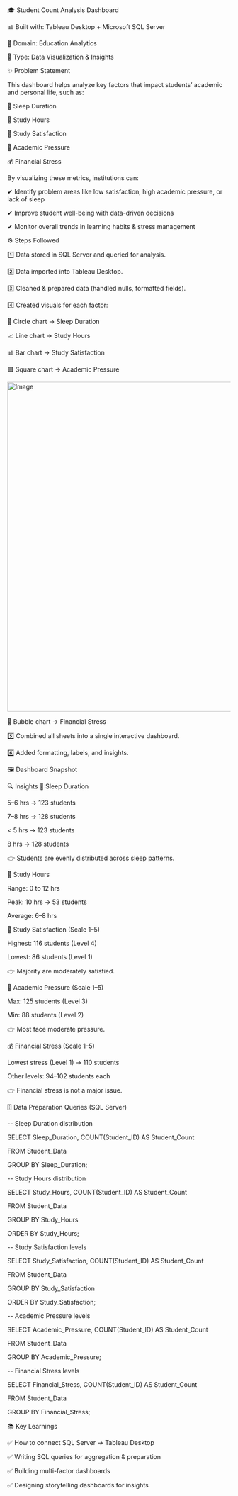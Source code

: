 🎓 Student Count Analysis Dashboard

📊 Built with: Tableau Desktop + Microsoft SQL Server

📂 Domain: Education Analytics

🔗 Type: Data Visualization & Insights

✨ Problem Statement

This dashboard helps analyze key factors that impact students’ academic and personal life, such as:

🛌 Sleep Duration

📖 Study Hours

🙂 Study Satisfaction

🎯 Academic Pressure

💰 Financial Stress

By visualizing these metrics, institutions can:

✔ Identify problem areas like low satisfaction, high academic pressure, or lack of sleep

✔ Improve student well-being with data-driven decisions

✔ Monitor overall trends in learning habits & stress management

⚙️ Steps Followed

1️⃣ Data stored in SQL Server and queried for analysis.

2️⃣ Data imported into Tableau Desktop.

3️⃣ Cleaned & prepared data (handled nulls, formatted fields).

4️⃣ Created visuals for each factor:

🔵 Circle chart → Sleep Duration

📈 Line chart → Study Hours

📊 Bar chart → Study Satisfaction

🟪 Square chart → Academic Pressure

<img width="1324" height="744" alt="Image" src="https://github.com/user-attachments/assets/8169b70f-b4e8-4c2e-ba16-55a8ee94a6a8" />

🔴 Bubble chart → Financial Stress

5️⃣ Combined all sheets into a single interactive dashboard.

6️⃣ Added formatting, labels, and insights.

🖼️ Dashboard Snapshot

🔍 Insights
🛌 Sleep Duration

5–6 hrs → 123 students

7–8 hrs → 128 students

< 5 hrs → 123 students

8 hrs → 128 students

👉 Students are evenly distributed across sleep patterns.

📖 Study Hours

Range: 0 to 12 hrs

Peak: 10 hrs → 53 students

Average: 6–8 hrs

🙂 Study Satisfaction (Scale 1–5)

Highest: 116 students (Level 4)

Lowest: 86 students (Level 1)

👉 Majority are moderately satisfied.

🎯 Academic Pressure (Scale 1–5)

Max: 125 students (Level 3)

Min: 88 students (Level 2)

👉 Most face moderate pressure.

💰 Financial Stress (Scale 1–5)

Lowest stress (Level 1) → 110 students

Other levels: 94–102 students each

👉 Financial stress is not a major issue.

🗄️ Data Preparation Queries (SQL Server)

-- Sleep Duration distribution

SELECT Sleep_Duration, COUNT(Student_ID) AS Student_Count

FROM Student_Data

GROUP BY Sleep_Duration;

-- Study Hours distribution

SELECT Study_Hours, COUNT(Student_ID) AS Student_Count

FROM Student_Data

GROUP BY Study_Hours

ORDER BY Study_Hours;

-- Study Satisfaction levels

SELECT Study_Satisfaction, COUNT(Student_ID) AS Student_Count

FROM Student_Data

GROUP BY Study_Satisfaction

ORDER BY Study_Satisfaction;

-- Academic Pressure levels

SELECT Academic_Pressure, COUNT(Student_ID) AS Student_Count

FROM Student_Data

GROUP BY Academic_Pressure;

-- Financial Stress levels

SELECT Financial_Stress, COUNT(Student_ID) AS Student_Count

FROM Student_Data

GROUP BY Financial_Stress;

📚 Key Learnings

✅ How to connect SQL Server → Tableau Desktop

✅ Writing SQL queries for aggregation & preparation

✅ Building multi-factor dashboards

✅ Designing storytelling dashboards for insights
